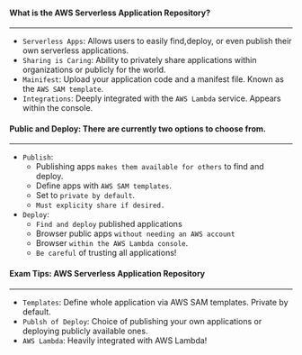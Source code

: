 #### What is the AWS Serverless Application Repository?

___

* `Serverless Apps`: Allows users to easily find,deploy, or even publish their own serverless applications.
* `Sharing is Caring`: Ability to privately share applications within organizations or publicly for the world.
* `Mainifest`: Upload your application code and a manifest file. Known as the `AWS SAM template`.
* `Integrations`: Deeply integrated with the `AWS Lambda` service. Appears within the console.

#### Public and Deploy: There are currently two options to choose from.

___

* `Publish`:
    * Publishing apps `makes them available for others` to find and deploy.
    * Define apps with `AWS SAM templates`.
    * Set to `private by default`.
    * `Must explicity share if desired.`
* `Deploy`:
    * `Find and deploy` published applications
    * Browser public apps `without needing an AWS account`
    * Browser `within the AWS Lambda console`.
    * `Be careful` of trusting all applications!

#### Exam Tips: AWS Serverless Application Repository

___

* `Templates`: Define whole application via AWS SAM templates. Private by default.
* `Publsh of Deploy`: Choice of publishing your own applications or deploying publicly available ones.
* `AWS Lambda`: Heavily integrated with AWS Lambda!

